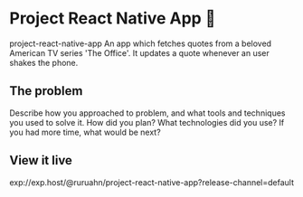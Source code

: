 # Project React Native App 📱

project-react-native-app
An app which fetches quotes from a beloved American TV series 'The Office'. It updates a quote whenever an user shakes the phone.

## The problem

Describe how you approached to problem, and what tools and techniques you used to solve it. How did you plan? What technologies did you use? If you had more time, what would be next?

## View it live

exp://exp.host/@ruruahn/project-react-native-app?release-channel=default
